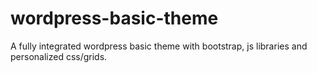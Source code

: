 wordpress-basic-theme
=====================

A fully integrated wordpress basic theme with bootstrap, js libraries and personalized css/grids.